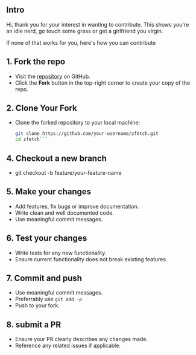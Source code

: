 ## Intro
Hi, thank you for your interest in wanting to contribute. 
This shows you're an idle nerd, go touch some grass or get
a girlfriend you virgin.

If none of that works for you, here's how you can contribute

## 1. Fork the repo
- Visit the [repository](https://github.com/pop-ecx/zfetch.git) on GitHub.
- Click the **Fork** button in the top-right corner to create your copy of the repo.

## 2. Clone Your Fork
- Clone the forked repository to your local machine:
  ```bash
  git clone https://github.com/your-username/zfetch.git
  cd zfetch```

## 4. Checkout a new branch
- git checkout -b feature/your-feature-name

## 5. Make your changes
- Add features, fix bugs or improve documentation.
- Write clean and well documented code.
- Use meaningful commit messages.

## 6. Test your changes
- Write tests for any new functionality.
- Ensure current functionality does not break existing features.

## 7. Commit and push
- Use meaningful commit messages.
- Preferrably use `git add -p`
- Push to your fork.

## 8. submit a PR
- Ensure your PR clearly describes any changes made.
- Reference any related issues if applicable.

